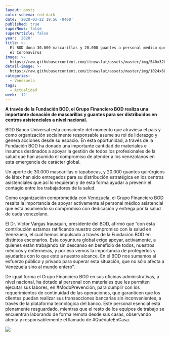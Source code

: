 ```yaml
---
layout: posts
color-schema: red-dark
date: '2020-03-22 19:56 -0400'
published: true
superNews: false
superArticle: false
year: '2020'
title: >-
  El BOD dona 30.000 mascarillas y 20.000 guantes a personal médico que combate
  el Coronavirus
image: >-
  https://raw.githubusercontent.com/itnewslat/assets/master/img/540x320/Sede-BOD-p.jpg
detail-image: >-
  https://raw.githubusercontent.com/itnewslat/assets/master/img/1024x680/Sede-BOD-g.jpg
categories:
  - Venezuela
tags:
  - Actualidad
week: '12'
---
```

**A través de la Fundación BOD, el Grupo Financiero BOD realiza una importante donación de mascarillas y guantes para ser distribuidos en centros asistenciales a nivel nacional.**

BOD Banco Universal está consciente del momento que atraviesa el país y como organización socialmente responsable asume su rol de liderazgo y genera acciones desde su espacio. En esta oportunidad, a través de la Fundación BOD ha donado una importante cantidad de materiales e insumos destinados a apoyar la gestión de todos los profesionales de la salud que han asumido el compromiso de atender a los venezolanos en esta emergencia de carácter global. 

Un aporte de 30.000 mascarillas o tapabocas, y 20.000 guantes quirúrgicos de látex han sido entregados para su distribución estratégica en los centros asistenciales que así lo requieran y de esta forma ayudar a prevenir el contagio entre los trabajadores de la salud. 

Como organización comprometida con Venezuela, el Grupo Financiero BOD resalta la importancia de apoyar activamente al personal médico asistencial que está asumiendo su compromiso con dedicación y entrega por la salud de cada venezolano. 

El Dr. Víctor Vargas Irausquin, presidente del BOD, afirmó que “con esta contribución estamos ratificando nuestro compromiso con la salud en Venezuela, el cual hemos impulsado a través de la Fundación BOD en distintos escenarios. Esta coyuntura global exige apoyar, activamente, a quienes están trabajando sin descanso en beneficio de todos, nuestros médicos y enfermeras, y por eso vemos la importancia de protegerlos y ayudarlos con lo que esté a nuestro alcance. En el BOD nos sumamos al esfuerzo público y privado para superar esta situación, que no sólo afecta a Venezuela sino al mundo entero”.

De igual forma el Grupo Financiero BOD en sus oficinas administrativas, a nivel nacional, ha dotado al personal con materiales que les permiten ejecutar sus labores, en #ModoPrevención, para cumplir con los requerimientos de continuidad de las operaciones, que garanticen que los clientes puedan realizar sus transacciones bancarias sin inconvenientes, a través de la plataforma tecnológica del banco. Este personal esencial está plenamente resguardado, mientras que el resto de los equipos de trabajo se encuentran laborando de forma remota desde sus casas, observando atenta y responsablemente el llamado de #QuédateEnCasa.

<img src="https://tracker.metricool.com/c3po.jpg?hash=56f88a41e39ab42c063cc51676587a04"/>
